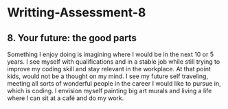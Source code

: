 # Writting-Assessment-8
<h2>8. Your future: the good parts</h2>
<p>Something I enjoy doing is imagining where I would be in the next 10 or 5 years. I see myself with qualifications and in a stable job while still trying to improve my coding skill and stay relevant in the workplace. At that point kids, would not be a thought on my mind. I see my future self traveling, meeting all sorts of wonderful people in the career I would like to pursue in, which is coding. I envision myself painting big art murals and living a life where I can sit at a café and do my work.</P>
